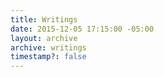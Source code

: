 ```yaml
---
title: Writings
date: 2015-12-05 17:15:00 -05:00
layout: archive
archive: writings
timestamp?: false
---
```


